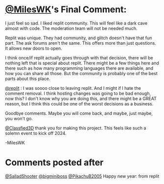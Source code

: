 # [@MilesWK](https://replit.com/@MilesWK)'s Final Comment:

I just feel so sad. I liked replit community. This will feel like a dark cave almost with code. The moderation team will not be needed much.

Replit was unique. They had community, and glitch doesn't have that fun part. The ask forums aren't the same. This offers more than just questions. It allows new doors to open.

I think once/if replit actually goes through with that decision, there will be nothing left that is special about replit. There might be a few things here and there such as how many programming languages there are available, and how you can share all those. But the community is probably one of the best parts about this place.

[@replit](https://replit.com/@replit) : I was soooo close to leaving replit. And I might if I hate the comment removal. I think hosting changes was going to be bad enough, now this? I don't know why you are doing this, and there might be a GREAT reason, but I think this could be one of the worst decisions as a business.

Goodbye comments. Maybe you will come back, and maybe, just maybe, you won't go.

[@Classfied3D](https://replit.com/@Classfied3D) thank you for making this project. This feels like such a solemn event to kick off 2024.

-MilesWK

# Comments posted after

[@SalladShooter](https://replit.com/@SalladShooter) [@bigminiboss](https://replit.com/@bigminiboss) [@PikachuB2005](https://replit.com/@PikachuB2005) Happy new year: from replit